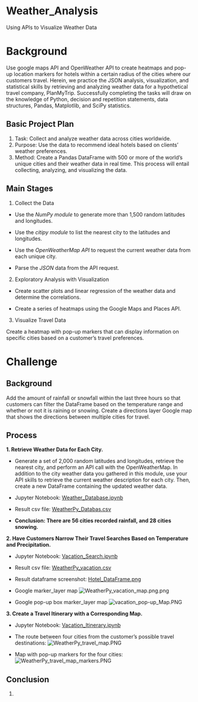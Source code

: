 # Weather_Analysis
Using APIs to Visualize Weather Data

# Background
Use google maps API and OpenWeather API to create heatmaps and pop-up location markers for hotels within a certain radius of the cities where our customers travel.
Herein, we practice the JSON analysis, visualization, and statistical skills by retrieving and analyzing weather data for a hypothetical travel company, PlanMyTrip. Successfully completing the tasks will draw on the knowledge of Python, decision and repetition statements, data structures, Pandas, Matplotlib, and SciPy statistics.

## Basic Project Plan

1. Task: Collect and analyze weather data across cities worldwide.
2. Purpose: Use the data to recommend ideal hotels based on clients’ weather preferences.
3. Method: Create a Pandas DataFrame with 500 or more of the world’s unique cities and their weather data in real time. This process will entail collecting, analyzing, and visualizing the data.

## Main Stages

1. Collect the Data

- Use the *NumPy module* to generate more than 1,500 random latitudes and longitudes.

- Use the *citipy module* to list the nearest city to the latitudes and longitudes.

- Use the *OpenWeatherMap API* to request the current weather data from each unique city.

- Parse the *JSON* data from the API request.


2. Exploratory Analysis with Visualization

- Create scatter plots and linear regression of the weather data and determine the correlations.

- Create a series of heatmaps using the Google Maps and Places API.

3. Visualize Travel Data

Create a heatmap with pop-up markers that can display information on specific cities based on a customer’s travel preferences. 

# Challenge

## Background

Add the amount of rainfall or snowfall within the last three hours so that customers can filter the DataFrame based on the temperature range and whether or not it is raining or snowing. Create a directions layer Google map that shows the directions between multiple cities for travel.

## Process

**1. Retrieve Weather Data for Each City.** 
 * Generate a set of 2,000 random latitudes and longitudes, retrieve the nearest city, and perform an API call with the OpenWeatherMap. In addition to the city weather data you gathered in this module, use your API skills to retrieve the current weather description for each city. Then, create a new DataFrame containing the updated weather data.

- Jupyter Notebook: [Weather_Database.ipynb](/Weather_Database.ipynb)

- Result csv file: [WeatherPy_Databas.csv](/Weather_Database/WeatherPy_Database.csv)

- **Conclusion: There are 56 cities recorded rainfall, and 28 cities snowing.**

**2. Have Customers Narrow Their Travel Searches Based on Temperature and Precipitation.**

- Jupyter Notebook: [Vacation_Search.ipynb](/Vacation_Search.ipynb)

- Result csv file: [WeatherPy_vacation.csv](/data/weatherPy_vacation.csv)

- Result dataframe screenshot: [Hotel_DataFrame.png](/filtered_Hotel_DataFrame.PNG)

- Google marker_layer map ![WeatherPy_vacation_map.png.png](/image/WeatherPy_vacation_map.png.png)

- Google pop-up box marker_layer map ![vacation_pop-up_Map.PNG](/image/vacation_pop-up_Map.PNG)

**3. Create a Travel Itinerary with a Corresponding Map.**

- Jupyter Notebook: [Vacation_Itinerary.ipynb](/Vacation_Itinerary.ipynb)

- The route between four cities from the customer’s possible travel destinations:
![WeatherPy_travel_map.PNG](/image/WeatherPy_travel_map.PNG)

- Map with pop-up markers for the four cities:
![WeatherPy_travel_map_markers.PNG](/image/WeatherPy_travel_map_markers.PNG)



## Conclusion
1. 
